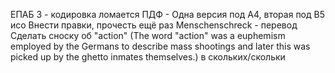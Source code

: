 
ЕПАБ 3 - кодировка ломается
ПДФ - Одна версия под А4, вторая под B5 исо
Внести правки, прочесть ещё раз
Menschenschreck - перевод
Сделать сноску об "action" (The word "action" was a euphemism employed by the Germans to describe mass shootings and later this was picked up by the ghetto inmates themselves.)
в скольких/скольки